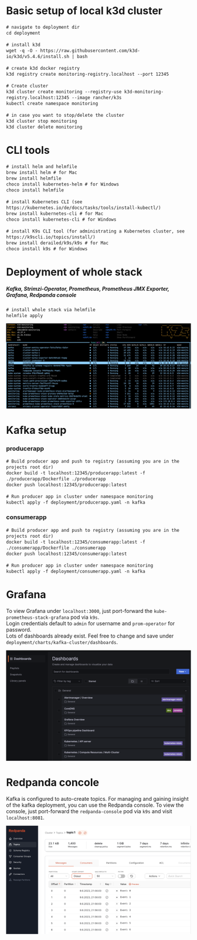 # Basic setup of local k3d cluster

```shell
# navigate to deployment dir
cd deployment

# install k3d
wget -q -O - https://raw.githubusercontent.com/k3d-io/k3d/v5.4.6/install.sh | bash

# create k3d docker registry
k3d registry create monitoring-registry.localhost --port 12345

# Create cluster
k3d cluster create monitoring --registry-use k3d-monitoring-registry.localhost:12345 --image rancher/k3s
kubectl create namespace monitoring

# in case you want to stop/delete the cluster
k3d cluster stop monitoring
k3d cluster delete monitoring
```

# CLI tools
```shell
# install helm and helmfile
brew install helm # for Mac
brew install helmfile
choco install kubernetes-helm # for Windows
choco install helmfile

# install Kubernetes CLI (see https://kubernetes.io/de/docs/tasks/tools/install-kubectl/)
brew install kubernetes-cli # for Mac
choco install kubernetes-cli # for Windows

# install K9s CLI tool (for administrating a Kubernetes cluster, see https://k9scli.io/topics/install/)
brew install derailed/k9s/k9s # for Mac
choco install k9s # for Windows
```

# Deployment of whole stack

##### Kafka, Strimzi-Operator, Prometheus, Prometheus JMX Exporter, Grafana, Redpanda console
```shell
# install whole stack via helmfile
helmfile apply
```
![Running cluster should look somehow like this](docs/media/pods.png)

# Kafka setup

### producerapp
```shell
# Build producer app and push to registry (assuming you are in the projects root dir)
docker build -t localhost:12345/producerapp:latest -f ./producerapp/Dockerfile ./producerapp 
docker push localhost:12345/producerapp:latest

# Run producer app in cluster under namespace monitoring
kubectl apply -f deployment/producerapp.yaml -n kafka 
```

### consumerapp
```shell
# Build producer app and push to registry (assuming you are in the projects root dir)
docker build -t localhost:12345/consumerapp:latest -f ./consumerapp/Dockerfile ./consumerapp 
docker push localhost:12345/consumerapp:latest

# Run producer app in cluster under namespace monitoring
kubectl apply -f deployment/consumerapp.yaml -n kafka 
```

# Grafana
To view Grafana under `localhost:3000`, just port-forward the `kube-prometheus-stack-grafana` pod via `k9s`. <br>
Login credentials default to `admin` for username and `prom-operator` for password. <br>
Lots of dashboards already exist. Feel free to change and save under `deployment/charts/kafka-cluster/dashboards`.

![Dashboards overview](docs/media/dashboards.png)

# Redpanda concole
Kafka is configured to auto-create topics. For managing and gaining insight of the kafka deployment, you can use the
Redpanda console.
To view the console, just port-forward the `redpanda-console` pod via `k9s` and visit `localhost:8081`.

![Redpanda console topic overview](docs/media/redpanda_console.png)
